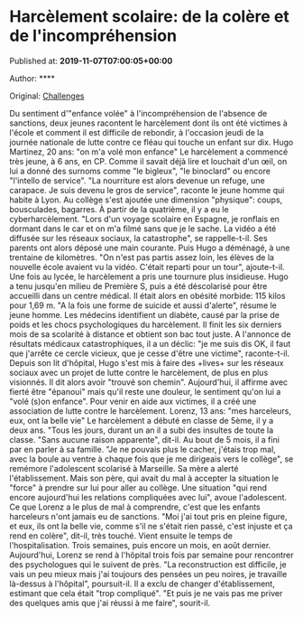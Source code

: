 
# Harcèlement scolaire: de la colère et de l'incompréhension

Published at: **2019-11-07T07:00:05+00:00**

Author: ****

Original: [Challenges](https://www.challenges.fr/societe/harcelement-scolaire-de-la-colere-et-de-l-incomprehension_683527)

Du sentiment d'"enfance volée" à l'incompréhension de l'absence de sanctions, deux jeunes racontent le harcèlement dont ils ont été victimes à l'école et comment il est difficile de rebondir, à l'occasion jeudi de la journée nationale de lutte contre ce fléau qui touche un enfant sur dix.
Hugo Martinez, 20 ans: "on m'a volé mon enfance"
Le harcèlement a commencé très jeune, à 6 ans, en CP. Comme il savait déjà lire et louchait d'un œil, on lui a donné des surnoms comme "le bigleux", "le binoclard" ou encore "l'intello de service". "La nourriture est alors devenue un refuge, une carapace. Je suis devenu le gros de service", raconte le jeune homme qui habite à Lyon.
Au collège s'est ajoutée une dimension "physique": coups, bousculades, bagarres. À partir de la quatrième, il y a eu le cyberharcèlement.
"Lors d'un voyage scolaire en Espagne, je ronflais en dormant dans le car et on m'a filmé sans que je le sache. La vidéo a été diffusée sur les réseaux sociaux, la catastrophe", se rappelle-t-il.
Ses parents ont alors déposé une main courante. Puis Hugo a déménagé, à une trentaine de kilomètres. "On n'est pas partis assez loin, les élèves de la nouvelle école avaient vu la vidéo. C'était reparti pour un tour", ajoute-t-il.
Une fois au lycée, le harcèlement a pris une tournure plus insidieuse. Hugo a tenu jusqu'en milieu de Première S, puis a été déscolarisé pour être accueilli dans un centre médical. Il était alors en obésité morbide: 115 kilos pour 1,69 m. "A la fois une forme de suicide et aussi d'alerte", résume le jeune homme.
Les médecins identifient un diabète, causé par la prise de poids et les chocs psychologiques du harcèlement. Il finit les six derniers mois de sa scolarité à distance et obtient son bac tout juste.
A l'annonce de résultats médicaux catastrophiques, il a un déclic: "je me suis dis OK, il faut que j'arrête ce cercle vicieux, que je cesse d'être une victime", raconte-t-il.
Depuis son lit d'hôpital, Hugo s'est mis à faire des +lives+ sur les réseaux sociaux avec un projet de lutte contre le harcèlement, de plus en plus visionnés. Il dit alors avoir "trouvé son chemin".
Aujourd'hui, il affirme avec fierté être "épanoui" mais qu'il reste une douleur, le sentiment qu'on lui a "volé (s)on enfance".
Pour venir en aide aux victimes, il a créé une association de lutte contre le harcèlement.
Lorenz, 13 ans: "mes harceleurs, eux, ont la belle vie"
Le harcèlement a débuté en classe de 5ème, il y a deux ans. "Tous les jours, durant un an il a subi des insultes de toute la classe. "Sans aucune raison apparente", dit-il.
Au bout de 5 mois, il a fini par en parler à sa famille. "Je ne pouvais plus le cacher, j'étais trop mal, avec la boule au ventre à chaque fois que je me dirigeais vers le collège", se remémore l'adolescent scolarisé à Marseille.
Sa mère a alerté l'établissement. Mais son père, qui avait du mal à accepter la situation le "force" à prendre sur lui pour aller au collège. Une situation "qui rend encore aujourd'hui les relations compliquées avec lui", avoue l'adolescent.
Ce que Lorenz a le plus de mal à comprendre, c'est que les enfants harceleurs n'ont jamais eu de sanctions. "Moi j'ai tout pris en pleine figure, et eux, ils ont la belle vie, comme s'il ne s'était rien passé, c'est injuste et ça rend en colère", dit-il, très touché.
Vient ensuite le temps de l'hospitalisation. Trois semaines, puis encore un mois, en août dernier. Aujourd'hui, Lorenz se rend à l'hôpital trois fois par semaine pour rencontrer des psychologues qui le suivent de près.
"La reconstruction est difficile, je vais un peu mieux mais j'ai toujours des pensées un peu noires, je travaille là-dessus à l'hôpital", poursuit-il.
Il a exclu de changer d'établissement, estimant que cela était "trop compliqué". "Et puis je ne vais pas me priver des quelques amis que j'ai réussi à me faire", sourit-il.
